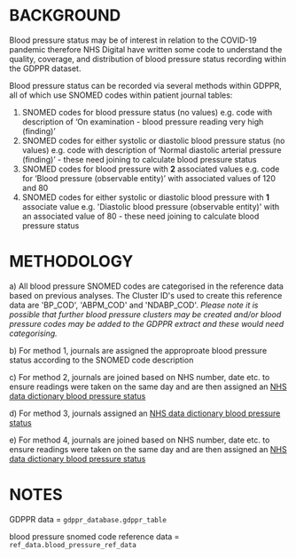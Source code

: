 # BACKGROUND
Blood pressure status may be of interest in relation to the COVID-19 pandemic therefore NHS Digital have written some code to understand the quality, coverage, and distribution of blood pressure status recording within the GDPPR dataset.

Blood pressure status can be recorded via several methods within GDPPR, all of which use SNOMED codes within patient journal tables:

1.	SNOMED codes for blood pressure status (no values) e.g. code with description of ‘On examination - blood pressure reading very high (finding)’
2.	SNOMED codes for either systolic or diastolic blood pressure status (no values) e.g. code with description of ‘Normal diastolic arterial pressure (finding)’ - these need joining to calculate blood pressure status
3.	SNOMED codes for blood pressure with **2** associated values e.g. code for ‘Blood pressure (observable entity)’ with associated values of 120 and 80
4.	SNOMED codes for either systolic or diastolic blood pressure with **1** associate value e.g. 'Diastolic blood pressure (observable entity)' with an associated value of 80 - these need joining to calculate blood pressure status

# METHODOLOGY

a) All blood pressure SNOMED codes are categorised in the reference data based on previous analyses. The Cluster ID's used to create this reference data are 'BP_COD', 'ABPM_COD' and 'NDABP_COD'.  _Please note it is possible that further blood pressure clusters may be created and/or blood pressure codes may be added to the GDPPR extract and these would need categorising._

b) For method 1, journals are assigned the approproate blood pressure status according to the SNOMED code description

c) For method 2, journals are joined based on NHS number, date etc. to ensure readings were taken on the same day and are then assigned an [NHS data dictionary blood pressure status](https://www.nhs.uk/conditions/high-blood-pressure-hypertension/)

d) For method 3, journals assigned an [NHS data dictionary blood pressure status](https://www.nhs.uk/conditions/high-blood-pressure-hypertension/)

e) For method 4, journals are joined based on NHS number, date etc. to ensure readings were taken on the same day and are then assigned an [NHS data dictionary blood pressure status](https://www.nhs.uk/conditions/high-blood-pressure-hypertension/)

# NOTES

GDPPR data = ```gdppr_database.gdppr_table```

blood pressure snomed code reference data = ```ref_data.blood_pressure_ref_data```
